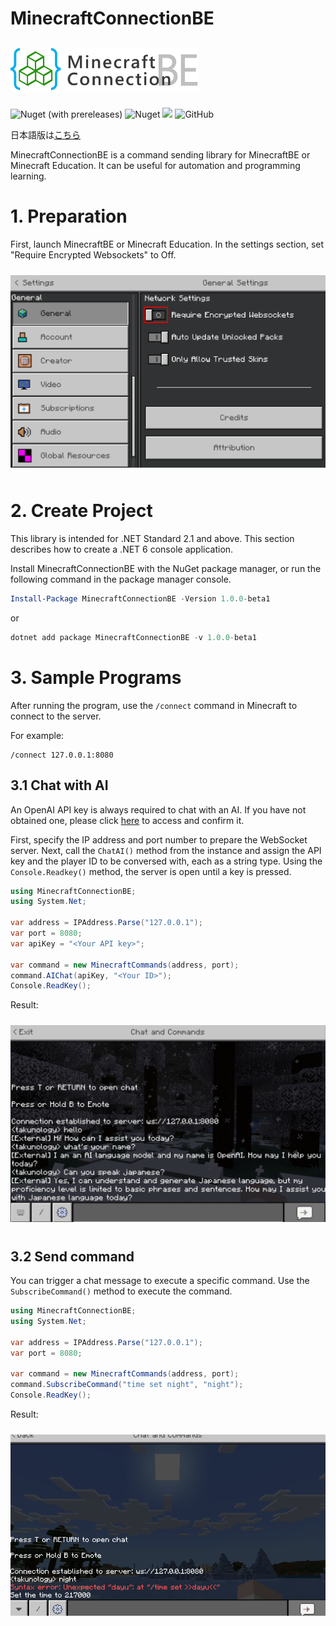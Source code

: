# MinecraftConnectionBE
<div>
<img src="https://raw.githubusercontent.com/takunology/MinecraftConnectionBE/main/images/logo.png" width="300" hspace="0" vspace="10">
</div>

![Nuget (with prereleases)](https://img.shields.io/nuget/vpre/MinecraftConnectionBE)
![Nuget](https://img.shields.io/nuget/dt/MinecraftConnectionBE?color=blue)
![](https://img.shields.io/badge/Minecraft%20Version-1.18~-brightgreen)
![GitHub](https://img.shields.io/github/license/takunology/MinecraftConnectionBE)

日本語版は[こちら](https://github.com/takunology/MinecraftConnectionBE/blob/main/README_JP.md)

MinecraftConnectionBE is a command sending library for MinecraftBE or Minecraft Education. It can be useful for automation and programming learning.

# 1. Preparation
First, launch MinecraftBE or Minecraft Education. In the settings section, set "Require Encrypted Websockets" to Off.

<img src="https://raw.githubusercontent.com/takunology/MinecraftConnectionBE/main/images/image01_en.png" width="550" hspace="0" vspace="10">

# 2. Create Project
This library is intended for .NET Standard 2.1 and above. This section describes how to create a .NET 6 console application.

Install MinecraftConnectionBE with the NuGet package manager, or run the following command in the package manager console.

```ps1
Install-Package MinecraftConnectionBE -Version 1.0.0-beta1
```

or

```ps1
dotnet add package MinecraftConnectionBE -v 1.0.0-beta1
```

# 3. Sample Programs

After running the program, use the `/connect` command in Minecraft to connect to the server.

For example:

```
/connect 127.0.0.1:8080
```

## 3.1 Chat with AI
An OpenAI API key is always required to chat with an AI. If you have not obtained one, please click [here](https://platform.openai.com/overview) to access and confirm it.

First, specify the IP address and port number to prepare the WebSocket server. Next, call the `ChatAI()` method from the instance and assign the API key and the player ID to be conversed with, each as a string type. Using the `Console.Readkey()` method, the server is open until a key is pressed.

```cs
using MinecraftConnectionBE;
using System.Net;

var address = IPAddress.Parse("127.0.0.1");
var port = 8080;
var apiKey = "<Your API key>";

var command = new MinecraftCommands(address, port);
command.AIChat(apiKey, "<Your ID>");
Console.ReadKey();
```

Result: 

<img src="https://raw.githubusercontent.com/takunology/MinecraftConnectionBE/main/images/image02_en.png" width="550" hspace="0" vspace="10">

## 3.2 Send command
You can trigger a chat message to execute a specific command. Use the `SubscribeCommand()` method to execute the command.

```cs
using MinecraftConnectionBE;
using System.Net;

var address = IPAddress.Parse("127.0.0.1");
var port = 8080;

var command = new MinecraftCommands(address, port);
command.SubscribeCommand("time set night", "night");
Console.ReadKey();
```

Result:

<img src="https://raw.githubusercontent.com/takunology/MinecraftConnectionBE/main/images/image03_en.gif" width="550" hspace="0" vspace="10">